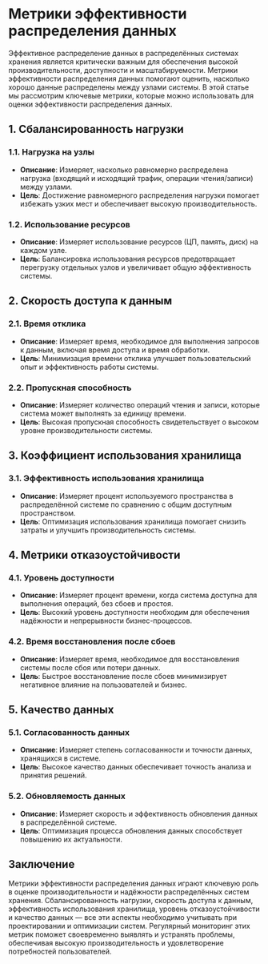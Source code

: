 # Метрики эффективности распределения данных

Эффективное распределение данных в распределённых системах хранения является критически важным для обеспечения высокой производительности, доступности и масштабируемости. Метрики эффективности распределения данных помогают оценить, насколько хорошо данные распределены между узлами системы. В этой статье мы рассмотрим ключевые метрики, которые можно использовать для оценки эффективности распределения данных.

## 1. **Сбалансированность нагрузки**

### 1.1. **Нагрузка на узлы**

- **Описание**: Измеряет, насколько равномерно распределена нагрузка (входящий и исходящий трафик, операции чтения/записи) между узлами.
- **Цель**: Достижение равномерного распределения нагрузки помогает избежать узких мест и обеспечивает высокую производительность.

### 1.2. **Использование ресурсов**

- **Описание**: Измеряет использование ресурсов (ЦП, память, диск) на каждом узле.
- **Цель**: Балансировка использования ресурсов предотвращает перегрузку отдельных узлов и увеличивает общую эффективность системы.

## 2. **Скорость доступа к данным**

### 2.1. **Время отклика**

- **Описание**: Измеряет время, необходимое для выполнения запросов к данным, включая время доступа и время обработки.
- **Цель**: Минимизация времени отклика улучшает пользовательский опыт и эффективность работы системы.

### 2.2. **Пропускная способность**

- **Описание**: Измеряет количество операций чтения и записи, которые система может выполнять за единицу времени.
- **Цель**: Высокая пропускная способность свидетельствует о высоком уровне производительности системы.

## 3. **Коэффициент использования хранилища**

### 3.1. **Эффективность использования хранилища**

- **Описание**: Измеряет процент используемого пространства в распределённой системе по сравнению с общим доступным пространством.
- **Цель**: Оптимизация использования хранилища помогает снизить затраты и улучшить производительность системы.

## 4. **Метрики отказоустойчивости**

### 4.1. **Уровень доступности**

- **Описание**: Измеряет процент времени, когда система доступна для выполнения операций, без сбоев и простоя.
- **Цель**: Высокий уровень доступности необходим для обеспечения надёжности и непрерывности бизнес-процессов.

### 4.2. **Время восстановления после сбоев**

- **Описание**: Измеряет время, необходимое для восстановления системы после сбоя или потери данных.
- **Цель**: Быстрое восстановление после сбоев минимизирует негативное влияние на пользователей и бизнес.

## 5. **Качество данных**

### 5.1. **Согласованность данных**

- **Описание**: Измеряет степень согласованности и точности данных, хранящихся в системе.
- **Цель**: Высокое качество данных обеспечивает точность анализа и принятия решений.

### 5.2. **Обновляемость данных**

- **Описание**: Измеряет скорость и эффективность обновления данных в распределённой системе.
- **Цель**: Оптимизация процесса обновления данных способствует повышению их актуальности.

## Заключение

Метрики эффективности распределения данных играют ключевую роль в оценке производительности и надёжности распределённых систем хранения. Сбалансированность нагрузки, скорость доступа к данным, эффективность использования хранилища, уровень отказоустойчивости и качество данных — все эти аспекты необходимо учитывать при проектировании и оптимизации систем. Регулярный мониторинг этих метрик поможет своевременно выявлять и устранять проблемы, обеспечивая высокую производительность и удовлетворение потребностей пользователей.
